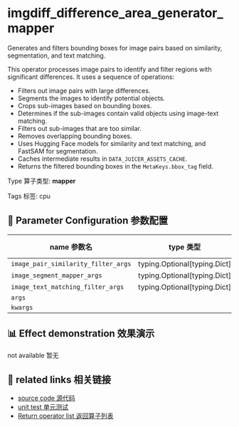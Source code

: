 # imgdiff_difference_area_generator_mapper

Generates and filters bounding boxes for image pairs based on similarity, segmentation,
and text matching.

This operator processes image pairs to identify and filter regions with significant
differences. It uses a sequence of operations:
- Filters out image pairs with large differences.
- Segments the images to identify potential objects.
- Crops sub-images based on bounding boxes.
- Determines if the sub-images contain valid objects using image-text matching.
- Filters out sub-images that are too similar.
- Removes overlapping bounding boxes.
- Uses Hugging Face models for similarity and text matching, and FastSAM for
segmentation.
- Caches intermediate results in `DATA_JUICER_ASSETS_CACHE`.
- Returns the filtered bounding boxes in the `MetaKeys.bbox_tag` field.

Type 算子类型: **mapper**

Tags 标签: cpu

## 🔧 Parameter Configuration 参数配置
| name 参数名 | type 类型 | default 默认值 | desc 说明 |
|--------|------|--------|------|
| `image_pair_similarity_filter_args` | typing.Optional[typing.Dict] | `{}` |  |
| `image_segment_mapper_args` | typing.Optional[typing.Dict] | `{}` |  |
| `image_text_matching_filter_args` | typing.Optional[typing.Dict] | `{}` |  |
| `args` |  | `''` |  |
| `kwargs` |  | `''` |  |

## 📊 Effect demonstration 效果演示
not available 暂无

## 🔗 related links 相关链接
- [source code 源代码](../../../data_juicer/ops/mapper/imgdiff_difference_area_generator_mapper.py)
- [unit test 单元测试](../../../tests/ops/mapper/test_imgdiff_difference_area_generator_mapper.py)
- [Return operator list 返回算子列表](../../Operators.md)